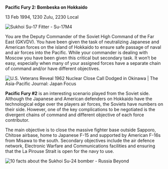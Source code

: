 **Pacific Fury 2: Bombeska on Hokkaido**

13 Feb 1994, 1230 Zulu, 2230 Local

![Sukhoi Su-17 Fitter -
Su-17M4](/assets/images/aar/pf/pf2/image1.jpeg)

You are the Deputy Commander of the Soviet High Command of the Far East
(GKVDV). You have been given the task of neutralizing Japanese and
American forces on the island of Hokkaido to ensure safe passage of
naval and air forces into the Pacific. While your commander is dealing
with Moscow you have been given this critical but secondary task. It
won’t be easy, especially when many of your assigned forces have a
separate chain of command and/or have different objectives.

![U.S. Veterans Reveal 1962 Nuclear Close Call Dodged in Okinawa | The
Asia-Pacific Journal: Japan
Focus](/assets/images/aar/pf/pf2/image2.jpeg)

**<span class="underline">Pacific Fury \#2</span>** is an interesting
scenario played from the Soviet side. Although the Japanese and American
defenders on Hokkaido have the technological edge over the players air
forces, the Soviets have numbers on their side. However, one of the key
complications to be negotiated is the divergent chains of command and
different objective of each force contributor.

The main objective is to close the massive fighter base outside Sapporo,
Chitose airbase, home to Japanese F-15 and supported by American F-16s
from Misawa to the south. Secondary objectives include the air defence
network, Electronic Warfare and Communications facilities and ensuring
that the La Pirouse Strait is open for the navy to use.

![10 facts about the Sukhoi Su-24 bomber - Russia
Beyond](/assets/images/aar/pf/pf2/image3.jpeg)
